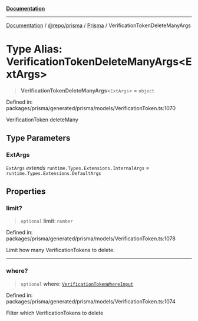 [**Documentation**](../../../../../README.md)

***

[Documentation](../../../../../README.md) / [@repo/prisma](../../../README.md) / [Prisma](../README.md) / VerificationTokenDeleteManyArgs

# Type Alias: VerificationTokenDeleteManyArgs\<ExtArgs\>

> **VerificationTokenDeleteManyArgs**\<`ExtArgs`\> = `object`

Defined in: packages/prisma/generated/prisma/models/VerificationToken.ts:1070

VerificationToken deleteMany

## Type Parameters

### ExtArgs

`ExtArgs` *extends* `runtime.Types.Extensions.InternalArgs` = `runtime.Types.Extensions.DefaultArgs`

## Properties

### limit?

> `optional` **limit**: `number`

Defined in: packages/prisma/generated/prisma/models/VerificationToken.ts:1078

Limit how many VerificationTokens to delete.

***

### where?

> `optional` **where**: [`VerificationTokenWhereInput`](VerificationTokenWhereInput.md)

Defined in: packages/prisma/generated/prisma/models/VerificationToken.ts:1074

Filter which VerificationTokens to delete
